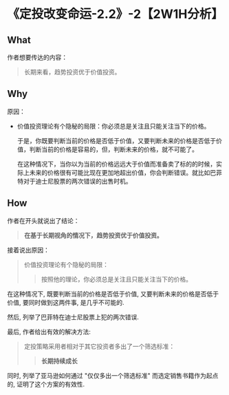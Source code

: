 # 《定投改变命运-2.2》-2【2W1H分析】

## What

作者想要传达的内容：

> 长期来看，趋势投资优于价值投资。

## Why

原因：

- 价值投资理论有个隐秘的局限：你必须总是关注且只能关注当下的价格。

  于是，你既要判断当前的价格是否低于价值，又要判断未来的价格是否低于价值，判断当前的价格是容易的，但，判断未来的价格，就不可能了。

  在这种情况下，当你以为当前的价格远远大于价值而准备卖了标的的时候，实际上未来的价格很有可能比现在更加地超出价值，你会判断错误。就比如巴菲特对于迪士尼股票的两次错误的出售时机。

## How

作者在开头就说出了结论：

> **在基于长期视角的情况下，趋势投资优于价值投资。**

接着说出原因：

> 价值投资理论有个隐秘的局限：
>
> > 按照他的理论，你必须总是关注且只能关注当下的价格。

在这种情况下, 既要判断当前的价格是否低于价值, 又要判断未来的价格是否低于价值, 要同时做到这两件事, 是几乎不可能的.

然后, 列举了巴菲特在迪士尼股票上犯的两次错误. 

最后, 作者给出有效的解决方法:

> 定投策略采用者相对于其它投资者多出了一个筛选标准：
>
> > **长期持续成长**

同时, 列举了亚马逊如何通过 "仅仅多出一个筛选标准" 而选定销售书籍作为起点的, 证明了这个方案的有效性.

